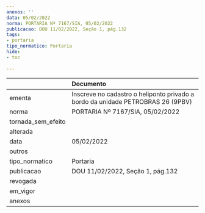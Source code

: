 ```yaml
---
anexos: ''
data: 05/02/2022
norma: PORTARIA Nº 7167/SIA, 05/02/2022
publicacao: DOU 11/02/2022, Seção 1, pág.132
tags:
- portaria
tipo_normatico: Portaria
hide: 
- toc 
 
---
```


|                    | Documento                                                                       |
|:-------------------|:--------------------------------------------------------------------------------|
| ementa             | Inscreve no cadastro o heliponto privado a bordo da unidade PETROBRAS 26 (9PBV) |
| norma              | PORTARIA Nº 7167/SIA, 05/02/2022                                                |
| tornada_sem_efeito |                                                                                 |
| alterada           |                                                                                 |
| data               | 05/02/2022                                                                      |
| outros             |                                                                                 |
| tipo_normatico     | Portaria                                                                        |
| publicacao         | DOU 11/02/2022, Seção 1, pág.132                                                |
| revogada           |                                                                                 |
| em_vigor           |                                                                                 |
| anexos             |                                                                                 |